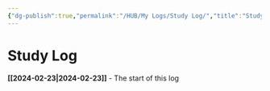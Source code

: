 ```yaml
---
{"dg-publish":true,"permalink":"/HUB/My Logs/Study Log/","title":"Study Log","created":"Friday, 2024-02-23, 2:59:57 am"}
---
```



# Study Log

**[[2024-02-23\|2024-02-23]]** - The start of this log